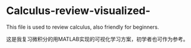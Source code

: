 # Calculus-review-visualized-

This file is used to review calculus, also friendly for beginners.

这是我复习微积分的用MATLAB实现的可视化学习方案，初学者也可作为参考。
